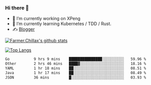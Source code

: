 ### Hi there 👋

- 🔭 I’m currently working on XPeng
- 🌱 I’m currently learning Kubernetes / TDD / Rust.
- ✍️ [Blogger](https://blog.farmer233.top)
<!-- - 🤔 [My Gitee](https://gitee.com/Farmer-chong) -->


[![Farmer.Chillax's github stats](https://github-readme-stats.vercel.app/api?username=FarmerChillax)](https://github.com/anuraghazra/github-readme-stats)

[![Top Langs](https://github-readme-stats.vercel.app/api/top-langs/?username=FarmerChillax&layout=compact&hide=html,css,javascript)](https://github.com/anuraghazra/github-readme-stats)


<a href="https://wakatime.com/@Farmer"> </a>
          <!--START_SECTION:waka-->

```txt
Go           9 hrs 9 mins    ███████████████░░░░░░░░░░   59.96 %
Other        2 hrs 46 mins   ████▓░░░░░░░░░░░░░░░░░░░░   18.16 %
YAML         1 hr 18 mins    ██░░░░░░░░░░░░░░░░░░░░░░░   08.51 %
Java         1 hr 17 mins    ██░░░░░░░░░░░░░░░░░░░░░░░   08.49 %
JSON         36 mins         █░░░░░░░░░░░░░░░░░░░░░░░░   03.93 %
```

<!--END_SECTION:waka-->



<!--
**Farmer-chong/Farmer-chong** is a ✨ _special_ ✨ repository because its `README.md` (this file) appears on your GitHub profile.

Here are some ideas to get you started:

- 🔭 I’m currently working on ...
- 🌱 I’m currently learning ...
- 👯 I’m looking to collaborate on ...
- 🤔 I’m looking for help with ...
- 💬 Ask me about ...
- 📫 How to reach me: ...
- 😄 Pronouns: ...
- ⚡ Fun fact: ...
-->
